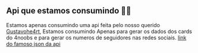 ## Api que estamos consumindo  🧙🏽

Estamos apenas consumindo uma api feita pelo nosso querido [Gustavohe4rt](https://twitter.com/kjkGustavo), Estamos consumindo Apenas para gerar os dados dos cards do 4noobs e para gerar os numeros de seguidores nas redes sociais.
[link do famoso json da api](
https://raw.githubusercontent.com/he4rt/4noobs/master/.github/config.json)